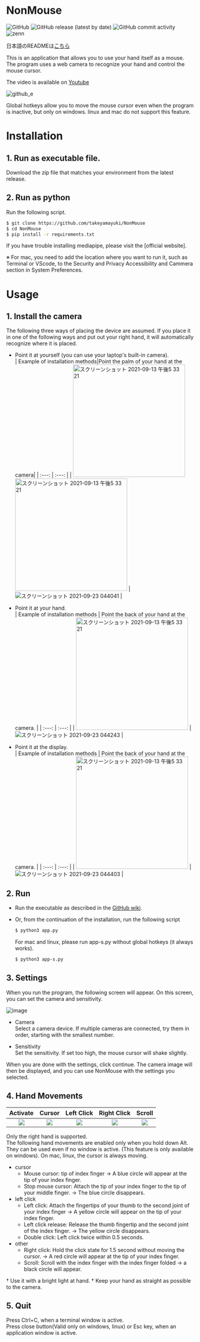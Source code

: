 # NonMouse
![GitHub](https://img.shields.io/github/license/takeyamayuki/nonmouse) ![GitHub release (latest by date)](https://img.shields.io/github/v/release/takeyamayuki/nonmouse) ![GitHub commit activity](https://img.shields.io/github/commit-activity/m/takeyamayuki/nonmouse) ![zenn](https://img.shields.io/badge/Zenn%20Likes-91-blue) 

日本語のREADMEは[こちら](README-ja.md)  

This is an application that allows you to use your hand itself as a mouse.  
The program uses a web camera to recognize your hand and control the mouse cursor.  

The video is available on [Youtube](https://youtu.be/ufvOJUTCF8M)   

![github_e](https://user-images.githubusercontent.com/22733958/129838897-86da6861-b3a5-4e14-98fe-400a27c894d7.gif)

Global hotkeys allow you to move the mouse cursor even when the program is inactive, but only on windows. linux and mac do not support this feature.

# Installation
## 1. Run as executable file. 
Download the zip file that matches your environment from the latest release. 

## 2. Run as python
Run the following script.

```sh
$ git clone https://github.com/takeyamayuki/NonMouse
$ cd NonMouse
$ pip install -r requirements.txt
```
If you have trouble installing mediapipe, please visit the [official website].  

※ For mac, you need to add the location where you want to run it, such as Terminal or VScode, to the Security and Privacy Accessibility and Cammera section in System Preferences.

# Usage
## 1. Install the camera
The following three ways of placing the device are assumed. If you place it in one of the following ways and put out your right hand, it will automatically recognize where it is placed.

- Point it at yourself (you can use your laptop's built-in camera).   
   | Example of installation methods|Point the palm of your hand at the camera|
   | :---: | :---: |
   | <img width="300" alt="スクリーンショット 2021-09-13 午後5 33 21" src="https://user-images.githubusercontent.com/22733958/134456824-79c1a447-2b06-4b98-ba28-d06b552606e2.jpg">　
   <img width="300" alt="スクリーンショット 2021-09-13 午後5 33 21" src="https://user-images.githubusercontent.com/22733958/134465166-3c324aef-0ee6-4dd9-9810-b723e945e748.jpg"> | ![スクリーンショット 2021-09-23 044041](https://user-images.githubusercontent.com/22733958/134456933-0c81812d-c23d-4e52-860e-2a341d5bbe3c.png) |
- Point it at your hand.  
   | Example of installation methods | Point the back of your hand at the camera. |
   | :---: | :---: |
   | <img width="300" alt="スクリーンショット 2021-09-13 午後5 33 21" src="https://user-images.githubusercontent.com/22733958/134124093-51c85b18-3d90-4935-8daa-a78761d1aaed.jpg"> | ![スクリーンショット 2021-09-23 044243](https://user-images.githubusercontent.com/22733958/134456961-755a2769-1d2d-4cca-8fbd-6b49c7b2c0b1.png) |

- Point it at the display.    
   | Example of installation methods | Point the back of your hand at the camera. |
   | :---: | :---: |
   | <img width="300" alt="スクリーンショット 2021-09-13 午後5 33 21" src="https://user-images.githubusercontent.com/22733958/134123691-19eb8a76-8f01-497d-b09b-ea93e72825d5.jpg"> | ![スクリーンショット 2021-09-23 044403](https://user-images.githubusercontent.com/22733958/134456968-aaf3660d-9ee2-45b8-b65a-9590a6aec4fe.png) |

## 2. Run
- Run the executable as described in the [GitHub wiki](https://github.com/takeyamayuki/NonMouse/wiki/How-to-run-a--NonMouse-executable-file-in-each-OS#%E6%97%A5%E6%9C%AC%E8%AA%9E).

- Or, from the continuation of the installation, run the following script
   ```sh
   $ python3 app.py
   ```
   
   For mac and linux, please run app-s.py without global hotkeys (it always works).
   ```sh
   $ python3 app-s.py
   ```

## 3. Settings
When you run the program, the following screen will appear. On this screen, you can set the camera and sensitivity.

![image](https://user-images.githubusercontent.com/22733958/133983075-48f5c72a-a3a8-4d1d-bd0b-d29b01d255ca.png)

- Camera  
Select a camera device. If multiple cameras are connected, try them in order, starting with the smallest number.
          
- Sensitivity  
Set the sensitivity. If set too high, the mouse cursor will shake slightly.

When you are done with the settings, click continue. The camera image will then be displayed, and you can use NonMouse with the settings you selected.

## 4. Hand Movements

| Activate | Cursor | Left Click | Right Click | Scroll |
| :---: | :---: |:---: |:---: |:---: |
|![](https://user-images.githubusercontent.com/22733958/134462214-af90785f-29fb-4230-a2b4-4618ee0b26dd.gif) | ![](https://user-images.githubusercontent.com/22733958/134462179-6bd5a666-92b4-4c87-a02e-711430dd5180.gif)| ![](https://user-images.githubusercontent.com/22733958/134462244-e2a4e47e-d183-44b9-ace5-b771b063289c.gif)| ![](https://user-images.githubusercontent.com/22733958/134462268-90a07833-4ecc-4b29-85c6-6925f106cbc2.gif) | ![](https://user-images.githubusercontent.com/22733958/134462278-a857012e-76a6-4abd-bdc3-53664c8cf643.gif) |

Only the right hand is supported.  
The following hand movements are enabled only when you hold down Alt. They can be used even if no window is active. (This feature is only available on windows).
On mac, linux, the cursor is always moving. 

- cursor
    * Mouse cursor: tip of index finger → A blue circle will appear at the tip of your index finger. 
    * Stop mouse cursor: Attach the tip of your index finger to the tip of your middle finger. → The blue circle disappears.
- left click
    * Left click: Attach the fingertips of your thumb to the second joint of your index finger → A yellow circle will appear on the tip of your index finger.
    * Left click release: Release the thumb fingertip and the second joint of the index finger. → The yellow circle disappears.
    * Double click: Left click twice within 0.5 seconds.
- other
    * Right click: Hold the click state for 1.5 second without moving the cursor. → A red circle will appear at the tip of your index finger.
    * Scroll: Scroll with the index finger with the index finger folded → a black circle will appear. 

† Use it with a bright light at hand.
† Keep your hand as straight as possible to the camera.

## 5. Quit
Press Ctrl+C, when a terminal window is active.     
Press close button(Valid only on windows, linux) or Esc key, when an application window is active.   
